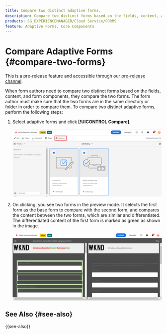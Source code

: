 ```yaml
---
title: Compare two distinct adaptive forms.
description: Compare two distinct forms based on the fields, content, and form components.
products: SG_EXPERIENCEMANAGER/Cloud Service/FORMS
feature: Adaptive Forms, Core Components
---
```

# Compare Adaptive Forms {#compare-two-forms}

<span class="preview"> This is a pre-release feature and accessible through our [pre-release channel](https://experienceleague.adobe.com/docs/experience-manager-cloud-service/content/release-notes/prerelease.html#new-features). </span>

When form authors need to compare two distinct forms based on the fields, content, and form components, they compare the two forms. The form author must make sure that the two forms are in the same directory or folder in order to compare them. To compare two distinct adaptive forms, perform the following steps:

1. Select adaptive forms and click **[!UICONTROL Compare]**.

   ![Compare adaptive forms](compare-two-forms.png)

1. On clicking, you see two forms in the preview mode. It selects the first form as the base form to compare with the second form, and compares the content between the two forms, which are similar and differentiated. The differentiated content of the first form is marked as green as shown in the image.

   ![Compared forms](compared-forms.png)

## See Also {#see-also}

{{see-also}}


